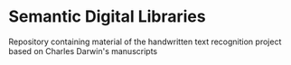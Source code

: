 # Semantic Digital Libraries
Repository containing material of the handwritten text recognition project based on Charles Darwin's manuscripts
